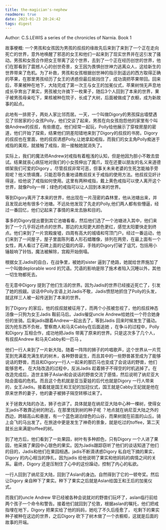 ```yaml
---
title: the-magician's-nephew
readmore: true
date: 2023-01-23 20:24:42
tags: digest
---
```

Author: C.S.LEWIS
a series of the chronicles of Narnia.
Book 1

故事梗概: 一个男孩和女孩因为男孩的叔叔的缘故先后来到了来到了一个正在走向死亡的世界，意外地唤醒了邪恶的女王和他们一起来到了现实世界并在这引发了骚动。男孩和女孩合作把女王带离了这个世界，去到了一个正在经历创世的世界，他们在那看到了震撼人心的创世奇景，女王因为畏惧创世神力逃离众人，这给新生的世界带来了危机。为了补救，男孩和女孩根据创世神的指示到遥远的西方取得正确的苹果，在那里男孩经历了女王的诱惑但最后抵挡住了，成功滴把苹果带回。回来后，苹果被种在地下，大陆完成了第一次王与女王的加冕仪式，苹果树悄无声息地成长孕育出了果实，男孩被允许摘下一枚果子，随后3个人回到了本来的世界，果子被男孩母亲吃下，果核被种在院子，长成了大树，后面被做成了衣橱，成为新故事的起点。

此地有一排房子，两处人家比邻而居。一天，一个叫做Digory的男孩探出墙壁遇见了邻居家的小女孩Polly，他们交谈了起来，男孩在向女孩抱怨他的家里有个叫做Andrew的叔叔，有些癔症。他们经常一起玩，Polly给他展示了穿梭房屋的密道，他们开始了探索，结果他们阴差阳错地来到了Digory的叔叔的书房。Digory的叔叔也在里面，他的叔叔诱惑Polly,让她拿起戒指，而我们的女主角Polly痴迷于戒指的美观，就接触了戒指，刚一接触她就消失了。

实际上，我们的魔法师Andrew对戒指有着粗浅的认知，但是他因为胆小不敢去尝试。结果就丧心病狂地对我们的小女孩伸出了魔爪，现在还要以朋友的名义来道德绑架我们可爱的Digory 。尽管叔叔非常可恶，但事关未来老婆的生死怎能袖手旁观呢？他义愤填膺，只能忍辱负重地请教叔叔关于戒指的使用方法。他叔叔见奸计得逞，给他说了戒指如何使用。这里有两种戒指，戴上黄色戒指可以使人离开这个世界，就像Polly一样；绿色的戒指可以让人回到本来的世界。

等到Digory离开了本来的世界，他出现在一片茂密的森林里，他从池塘出来，并且发现此地有很多个池塘。不远处他发现了先走的Polly,他们两人都有些懵逼，经过一番回忆，他们记起来了事情的来龙去脉和目的。

事多的Digory提出要到其它池塘看看，然后他们选了一个池塘进入其中，他们来到了一个几乎将近终点的世界。那边的太阳更大颜色更红，感觉太阳要快走到终点。他们来到了一片宫殿废墟，四周有高大的城墙和穹顶门户。经过一番运动，他们来到了一间屋子，屋子里面陈列着人形石蜡雕像，排列在两旁，在最上面有一个女性，两人看过了石碑上面的记载的内容，手贱的Digory打破了诅咒，包括用小锤敲响了铃铛，魔法被解除，宫殿开始倒塌。

根据女王Jadis的自白，在战争里，被她的sister 逼到了绝路，她就给世界施加了一个叫做deplorable  word  的咒语。咒语的影响是除了施术者陷入沉睡以外，其他一切生物都死去。

在无意中Digory 提到了他们生活的世界。因为Jadis的世界已经接近死亡了，引发了她的觊觎。谈话中Polly言语上对Jadis不敬，Jadis愤怒地抓住了Polly的头发，就这样三人被一起传送到了本来的世界。

到了Digory 的家后，他的叔叔就被征用了，而两个小孩被忽视了，他的叔叔神态活像一只狗为女王Jadis 鞍前马后。Jadis催促uncle Andrew给她找一个符合她身份的坐骑。后来jadis跟着Andrew一起出去了，等到Jadis 回来时候发生了骚动。因为抢东西不负帐，警察商人和马夫Cabby在后面追她 ，在争斗的过程中，Polly 和Digory 互相合作，成功地把Jadis 带离了原来的世界。只是这次多了几个人，有叔叔Andrew 和马夫Cabby和一匹马 。

他们一行人来到了一片新大陆，随着一阵阵的狮子的吟唱歌声，这个世界从一片荒芜到充满着充满生机的树木，各种野兽诞生，而且其中的一些野兽甚至成为了能够说话的野兽，而且和Digory一行人一起来的那匹马也变成了会说话的野兽，他们能够思考。
在大陆改造的过程中，反派Jadis 趁着狮子不得空的时机逃掉了。在改造完成后，造世主狮子Aslan和会说话的野兽交流了感情，然后说明了纳尼亚大陆会面临的危机。而且这个危机就是亚当夏娃的后代也就是Digory 一行人带来的，女王Jadis。接着就是国王和王妃的加冠仪式，国王就是Cabby王妃就是他在原来世界的妻子，他的妻子被狮子隔空转移过来了。

关于拯救大陆的办法，狮子也讲了。具体就是在纳尼亚大陆中心种一棵树，使得女王jadis不敢靠近树的附近。在那里找到树的种子呢 ？地点就在纳尼亚大陆之外的西边，跨越高山和悬崖，有一个蓝色湖泊绿色的山谷，而果树就在前面的山丘。骑上会飞的马出发了。在旅途中更是发生了神奇的景象，就是吃过的toffee，第二天就长出来满是toffee的树。

到了地方后，他们看到了一处果园，树叶有多种颜色，只有Digory 一个人进了果园，他采摘了果园中心银色的果实。因为Jadis跟踪窃听了他们的谈话知道了他们的目的，Jadis和他们在果园相遇。jadis不断滴诱惑Digory 私自吃下摘的果实，Digory 的内心相当的挣扎，因为jadis 给他说明了果实和他妈妈的病情之间的关系。最终，Digory 还是压制住了心中的这份躁动，控制了内心的私欲。

一行人回到了纳尼亚大陆，回到了Aslan的身边。自然得到了它的一顿夸奖。然后让Digory 亲自种下了果实。种下了果实之后就是Aslan给国王和王后的加冕仪式。

而我们的uncle Andrew 早已经被各种会说就对的野兽们玩坏了，aslan临行前给两个孩子一个命令和警告。接着他们就回到了伦敦，根据aslan的嘱托，他们把戒指埋在地下，Digory 把果实给了他的妈妈，她吃了不久后痊愈了，
吃剩下的果实种子被种在这边的世界，之后Digory 砍下了树木做了一个衣橱柜，这就是后面的故事的开端。



